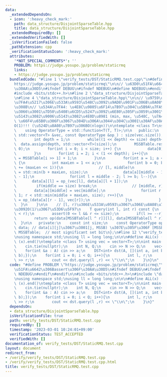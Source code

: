 ```yaml
---
data:
  _extendedDependsOn:
  - icon: ':heavy_check_mark:'
    path: data_structure/DisjointSparseTable.hpp
    title: data_structure/DisjointSparseTable.hpp
  _extendedRequiredBy: []
  _extendedVerifiedWith: []
  _isVerificationFailed: false
  _pathExtension: cpp
  _verificationStatusIcon: ':heavy_check_mark:'
  attributes:
    '*NOT_SPECIAL_COMMENTS*': ''
    PROBLEM: https://judge.yosupo.jp/problem/staticrmq
    links:
    - https://judge.yosupo.jp/problem/staticrmq
  bundledCode: "#line 1 \"verify_tests/DST/StaticRMQ.test.cpp\"\n#define PROBLEM \"\
    https://judge.yosupo.jp/problem/staticrmq\"\n\n// \u63D0\u51FA\u6642\u306Bassert\u306F\
    \u30AA\u30D5\n#ifndef DEBUG\n#ifndef NDEBUG\n#define NDEBUG\n#endif\n#endif\n\n\
    #include <bits/stdc++.h>\n#line 2 \"data_structure/DisjointSparseTable.hpp\"\n\
    \n#line 4 \"data_structure/DisjointSparseTable.hpp\"\n\n// \u9759\u7684\u306A\u534A\
    \u7FA4\u5217\u306E\u533A\u9593\u548C\u3092\u9AD8\u901F\u306B\u8A08\u7B97\u3059\
    \u308B\n// \u534A\u7FA4: \u4E8C\u9805\u6F14\u7B97\u304C\u5B9A\u7FA9\u3055\u308C\
    \u3066\u3001\u7D50\u5408\u6CD5\u5247\u3092\u6E80\u305F\u3059\u3001\u5358\u4F4D\
    \u5143\u3082\u9006\u5143\u3082\u4E0D\u8981 (min, max, \u548C, \u7A4D, gcd)\n//\
    \ \u66F4\u65B0\u306F\u3067\u304D\u306A\u3044\u304C\u3001\u30AF\u30A8\u30EA\u306F\
    O(1)!!! (\u524D\u8A08\u7B97\u306BO(nlogn))\n\ntemplate <class T>\nstruct DST {\n\
    \    using OperatorType = std::function<T(T, T)>;\n\n   public:\n    DST(const\
    \ std::vector<T> &vec, const OperatorType &op_) : size(vec.size()), op(op_) {\n\
    \        int depth = 1;\n        while((1 << depth) <= size) depth++;\n      \
    \  data.assign(depth, std::vector<T>(size));\n        MSSBTable.resize((1 << depth),\
    \ 0);\n        for(int i = 0; i < size; i++) {\n            data[0][i] = vec[i];\n\
    \        }\n        for(int i = 2; i < (1 << depth); i++){\n            MSSBTable[i]\
    \ = MSSBTable[i >> 1] + 1;\n        }\n\n        for(int a = 1; a < depth; a++)\
    \ {\n            int maxLen = 1 << a;\n            for(int b = 0; b < size; b\
    \ += (maxLen << 1)){\n                // [l, middle)\n                int middle\
    \ = std::min(b + maxLen, size);\n                data[a][middle - 1] = vec[middle\
    \ - 1];\n                for(int l = middle - 2; l >= b; l--){\n             \
    \       data[a][l] = op_(vec[l], data[a][l + 1]);\n                }\n       \
    \         if(middle == size) break;\n                // [middle, r]\n        \
    \        data[a][middle] = vec[middle];\n                for(int r = middle +\
    \ 1; r < std::min(middle + maxLen, size); r++){\n                    data[a][r]\
    \ = op_(data[a][r - 1], vec[r]);\n                }\n            }   \n      \
    \  }\n    }\n\n    // [l, r)\u306E\u533A\u9593\u3067\u306E\u8A08\u7B97\u7D50\u679C\
    \u3092O(1)\u3067\u53D6\u5F97\n    T query(int l, int r) const {\n        assert(l\
    \ < r);\n        assert(0 <= l && r <= size);\n        if(l >= --r) return data[0][l];\n\
    \        return op(data[MSSBTable[l ^ r]][l], data[MSSBTable[l ^ r]][r]);\n  \
    \  }\n\n   private:\n    const int size;\n    const OperatorType op;\n    std::vector<std::vector<T>>\
    \ data; // data[i][j]\u3067\u3001[j, MSSB) \u307E\u305F\u306F [MSSB, j]\n    std::vector<int>\
    \ MSSBTable;  // most significant set bit\n};\n#line 12 \"verify_tests/DST/StaticRMQ.test.cpp\"\
    \nusing namespace std;\nusing ll = long long;\n\n\n#define ALL(x) (x).begin(),\
    \ (x).end()\ntemplate <class T> using vec = vector<T>;\n\nint main() {\n    ios_base::sync_with_stdio(false);\n\
    \    cin.tie(nullptr);\n    int N, Q;\n    cin >> N >> Q;\n    vec<int> A(N);\n\
    \    for(int &a : A) cin >> a;\n    DST<int> dst(A, [](int a, int b){return min(a,\
    \ b);});\n    for(int i = 0; i < Q; i++){\n        int l, r;\n        cin >> l\
    \ >> r;\n        cout << dst.query(l ,r) << \"\\n\";\n    }\n}\n"
  code: "#define PROBLEM \"https://judge.yosupo.jp/problem/staticrmq\"\n\n// \u63D0\
    \u51FA\u6642\u306Bassert\u306F\u30AA\u30D5\n#ifndef DEBUG\n#ifndef NDEBUG\n#define\
    \ NDEBUG\n#endif\n#endif\n\n#include <bits/stdc++.h>\n#include \"data_structure/DisjointSparseTable.hpp\"\
    \nusing namespace std;\nusing ll = long long;\n\n\n#define ALL(x) (x).begin(),\
    \ (x).end()\ntemplate <class T> using vec = vector<T>;\n\nint main() {\n    ios_base::sync_with_stdio(false);\n\
    \    cin.tie(nullptr);\n    int N, Q;\n    cin >> N >> Q;\n    vec<int> A(N);\n\
    \    for(int &a : A) cin >> a;\n    DST<int> dst(A, [](int a, int b){return min(a,\
    \ b);});\n    for(int i = 0; i < Q; i++){\n        int l, r;\n        cin >> l\
    \ >> r;\n        cout << dst.query(l ,r) << \"\\n\";\n    }\n}"
  dependsOn:
  - data_structure/DisjointSparseTable.hpp
  isVerificationFile: true
  path: verify_tests/DST/StaticRMQ.test.cpp
  requiredBy: []
  timestamp: '2023-03-01 10:24:01+09:00'
  verificationStatus: TEST_ACCEPTED
  verifiedWith: []
documentation_of: verify_tests/DST/StaticRMQ.test.cpp
layout: document
redirect_from:
- /verify/verify_tests/DST/StaticRMQ.test.cpp
- /verify/verify_tests/DST/StaticRMQ.test.cpp.html
title: verify_tests/DST/StaticRMQ.test.cpp
---
```

